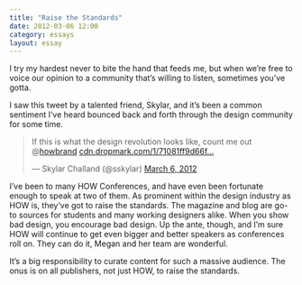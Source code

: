 ```yaml
---
title: "Raise the Standards"
date: 2012-03-06 12:00
category: essays
layout: essay
---
```

I try my hardest never to bite the hand that feeds me, but when we’re free to voice our opinion to a community that’s willing to listen, sometimes you’ve gotta.

I saw this tweet by a talented friend, Skylar, and it’s been a common sentiment I’ve heard bounced back and forth through the design community for some time.

<blockquote class="twitter-tweet"><p>If this is what the design revolution looks like, count me out @<a href="https://twitter.com/howbrand">howbrand</a> <a href="http://t.co/7cUNmOGN" title="http://cdn.dropmark.com/1/71081ff9d66f668732dd0758675138187d5b5db8/photo.JPG">cdn.dropmark.com/1/71081ff9d66f…</a></p>&mdash; Skylar Challand (@sskylar) <a href="https://twitter.com/sskylar/status/177136294890192896" data-datetime="2012-03-06T20:59:18+00:00">March 6, 2012</a></blockquote>
<script src="//platform.twitter.com/widgets.js" charset="utf-8"></script>

I’ve been to many HOW Conferences, and have even been fortunate enough to speak at two of them. As prominent within the design industry as HOW is, they’ve got to raise the standards. The magazine and blog are go-to sources for students and many working designers alike. When you show bad design, you encourage bad design. Up the ante, though, and I’m sure HOW will continue to get even bigger and better speakers as conferences roll on. They can do it, Megan and her team are wonderful.

It’s a big responsibility to curate content for such a massive audience. The onus is on all publishers, not just HOW, to raise the standards.
